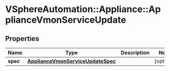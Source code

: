 # VSphereAutomation::Appliance::ApplianceVmonServiceUpdate

## Properties
Name | Type | Description | Notes
------------ | ------------- | ------------- | -------------
**spec** | [**ApplianceVmonServiceUpdateSpec**](ApplianceVmonServiceUpdateSpec.md) |  | [optional] 


